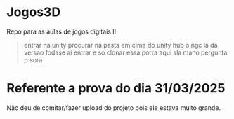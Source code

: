 # Jogos3D
Repo para as aulas de jogos digitais II

> entrar na unity
> procurar na pasta em cima do unity hub o ngc la da versao fodase
> ai entrar e so clonar essa porra aqui
> sla mano pergunta p sora


# Referente a prova do dia 31/03/2025
 Não deu de comitar/fazer upload do projeto pois ele estava muito grande.
